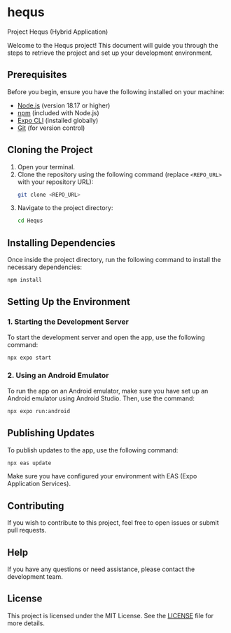 # hequs
Project Hequs (Hybrid Application)

Welcome to the Hequs project! This document will guide you through the steps to retrieve the project and set up your development environment.

## Prerequisites

Before you begin, ensure you have the following installed on your machine:

- [Node.js](https://nodejs.org/) (version 18.17 or higher)
- [npm](https://www.npmjs.com/) (included with Node.js)
- [Expo CLI](https://docs.expo.dev/get-started/installation/) (installed globally)
- [Git](https://git-scm.com/) (for version control)

## Cloning the Project

1. Open your terminal.
2. Clone the repository using the following command (replace `<REPO_URL>` with your repository URL):
   ```bash
   git clone <REPO_URL>
   ```
3. Navigate to the project directory:
   ```bash
   cd Hequs
   ```

## Installing Dependencies

Once inside the project directory, run the following command to install the necessary dependencies:

```bash
npm install
```

## Setting Up the Environment

### 1. Starting the Development Server

To start the development server and open the app, use the following command:

```bash
npx expo start
```

### 2. Using an Android Emulator

To run the app on an Android emulator, make sure you have set up an Android emulator using Android Studio. Then, use the command:

```bash
npx expo run:android
```

## Publishing Updates

To publish updates to the app, use the following command:

```bash
npx eas update
```

Make sure you have configured your environment with EAS (Expo Application Services).

## Contributing

If you wish to contribute to this project, feel free to open issues or submit pull requests.

## Help

If you have any questions or need assistance, please contact the development team.

## License

This project is licensed under the MIT License. See the [LICENSE](LICENSE) file for more details.
